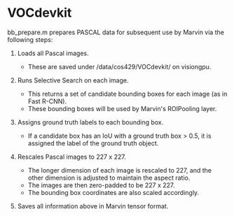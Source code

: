 # VOCdevkit

bb_prepare.m prepares PASCAL data for subsequent use by Marvin via the following steps:

1. Loads all Pascal images.
   - These are saved under /data/cos429/VOCdevkit/ on visiongpu.
   
2. Runs Selective Search on each image.
   - This returns a set of candidate bounding boxes for each image (as in Fast R-CNN).
   - These bounding boxes will be used by Marvin's ROIPooling layer.

3. Assigns ground truth labels to each bounding box.
   - If a candidate box has an IoU with a ground truth box > 0.5, it is assigned the label of the ground truth object.
  
4. Rescales Pascal images to 227 x 227.
   - The longer dimension of each image is rescaled to 227, and the other dimension is adjusted to maintain the aspect ratio.
   - The images are then zero-padded to be 227 x 227.
   - The bounding box coordinates are also scaled accordingly.
   
5. Saves all information above in Marvin tensor format.
